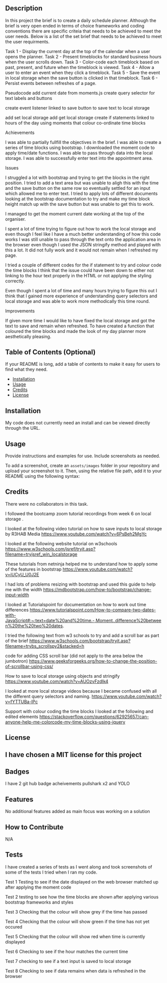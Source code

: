 # <Multi Creation of Daily Planner App>

## Description

In this project the brief is to create a daily schedule planner. Although the brief is very open ended in terms of choice frameworks and coding conventions there are specific criteia that needs to be achieved to meet the user needs. Below is a list of the set brief that needs to be achieved to meet the user requirments.

Task 1 - Display the current day at the top of the calendar when a user opens the planner.
Task 2 - Present timeblocks for standard business hours when the user scrolls down.
Task 3 - Color-code each timeblock based on past, present, and future when the timeblock is viewed.
Task 4 - Allow a user to enter an event when they click a timeblock.
Task 5 - Save the event in local storage when the save button is clicked in that timeblock.
Task 6 - Persist events between refreshes of a page.


Pseudocode
add current date from moments.js
create query selector for text labels and buttons

create event listener linked to save button to save text to local storage

add set local storage
add get local storage
create if statements linked to hours of the day using moments that colour co-ordinate time blocks 


Achievements

I was able to partially fullfill the objectives in the brief. I was able to create a series of time blocks using bootstrap. I downloaded the moment code to apply time/date functions.
I was able to pass through data into the local storage. I was able to successfully enter text into the appointment area.

Issues

I struggled a lot with bootstrap and trying to get the blocks in the right position. I tried to add a text area but was unable to aligh this with the time and the save button on the same row so eventually settled for an input which allowed me to enter text. I tried to apply lots of different documents looking at the bootstrap documentation to try and make my time block height match up with the save button but was unable to get this to work.


I managed to get the moment current date working at the top of the organiser.

I spent a lot of time trying to figure out how to work the local storage and even though I feel like I have a much better understanding of how this code works I was still unable to pass through the text onto the application area in the browser even though I used the JSON stringify method and played with this a lot. It did not fully work and it would not remain when I refreshed my page.

I tried a couple of different codes for the if statement to try and colour code the time blocks I think that the issue could have been down to either not linking to the hour text properly in the HTML or not applying the styling correctly.

Even though I spent a lot of time and many hours trying to figure this out I think that I gained more experience of understanding query selectors and local storage and was able to work more methodically this time round.

Improvements

If given more time I would like to have fixed the local storage and got the text to save and remain when refreshed. To have created a function that coloured the time blocks and made the look of my day planner more aesthetically pleasing.



 
   


## Table of Contents (Optional)

If your README is long, add a table of contents to make it easy for users to find what they need.

- [Installation](#installation)
- [Usage](#usage)
- [Credits](#credits)
- [License](#license)

## Installation

My code does not currently need an install and can be viewed directly through the URL.

## Usage

Provide instructions and examples for use. Include screenshots as needed.

To add a screenshot, create an `assets/images` folder in your repository and upload your screenshot to it. Then, using the relative file path, add it to your README using the following syntax:





## Credits

There were no collaborators in this task.


I followed the bootcamp zoom tutorial recordings from week 6 on local storage . 




<!-- Remove old links and replace with new ones as we go along -->

I looked at the following video tutorial on how to save inputs to local storage by R3HAB Media
https://www.youtube.com/watch?v=6PsBeh2MgYc


I looked at the following website tutorial on w3schools
https://www.w3schools.com/jsref/tryit.asp?filename=tryjsref_win_localstorage

These tutorials from netninja helped me to understand how to apply some of the features in bootstrap
https://www.youtube.com/watch?v=iUCyU_U0J2E

I had lots of problems resizing with bootstrap and used this guide to help me with the width
https://mdbootstrap.com/how-to/bootstrap/change-input-width


I looked at Tutorialspoint for documentation on how to work out time differences
https://www.tutorialspoint.com/How-to-compare-two-dates-with-JavaScript#:~:text=date%20and%20time.-,Moment.,difference%20between%20the%20two%20dates.

I tried the following text from w3 schools to try and add a scroll bar as part of the brief
https://www.w3schools.com/bootstrap/tryit.asp?filename=trybs_scrollspy2&stacked=h

code for adding CSS scroll bar (did not apply to the area below the jumbotron)
https://www.geeksforgeeks.org/how-to-change-the-position-of-scrollbar-using-css/

How to save to local storage using objects and stringify
https://www.youtube.com/watch?v=AUOzvFzdIk4

I looked at more local storage videos because I became confused with all the different query selectors and naming.
https://www.youtube.com/watch?v=fYTTUBa-lPc

Support with colour coding the time blocks I looked at the following and edited elements
https://stackoverflow.com/questions/62925657/can-anyone-help-me-colorcode-my-time-blocks-using-jquery


## License

I have chosen a MIT license for this project
---

## Badges

I  have 2 git hub badge acheivements pullshark x2 and YOLO

## Features

No additional features added as main focus was working on a solution

## How to Contribute

N/A

## Tests

I have created a series of tests as I went along and took screenshots of some of the tests I tried when I ran my code.

Test 1 Testing to see if the date displayed on the web browser matched up after applying the moment code

Test 2 testing to see how the time blocks are shown after applying various bootstrap frameworks and styles

Test 3 Checking that the colour will show grey if the time has passed

Test 4 Checking that the colour will show  green if the time has not yet occured 


Test 5 Checking that the colour will show  red when time is currently displayed


Test 6 Checking to see if the hour matches the current time

Test 7 checking to see if a text input is saved to local storage

Test 8 Checking to see if data remains when data is refreshed in the browser



